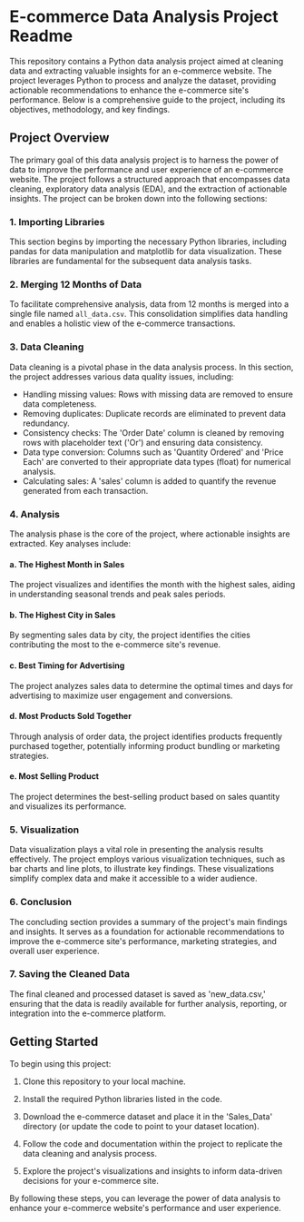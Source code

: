 # E-commerce Data Analysis Project Readme

This repository contains a Python data analysis project aimed at cleaning data and extracting valuable insights for an e-commerce website. The project leverages Python to process and analyze the dataset, providing actionable recommendations to enhance the e-commerce site's performance. Below is a comprehensive guide to the project, including its objectives, methodology, and key findings.

## Project Overview

The primary goal of this data analysis project is to harness the power of data to improve the performance and user experience of an e-commerce website. The project follows a structured approach that encompasses data cleaning, exploratory data analysis (EDA), and the extraction of actionable insights. The project can be broken down into the following sections:

### 1. Importing Libraries

This section begins by importing the necessary Python libraries, including pandas for data manipulation and matplotlib for data visualization. These libraries are fundamental for the subsequent data analysis tasks.

### 2. Merging 12 Months of Data

To facilitate comprehensive analysis, data from 12 months is merged into a single file named `all_data.csv`. This consolidation simplifies data handling and enables a holistic view of the e-commerce transactions.

### 3. Data Cleaning

Data cleaning is a pivotal phase in the data analysis process. In this section, the project addresses various data quality issues, including:
- Handling missing values: Rows with missing data are removed to ensure data completeness.
- Removing duplicates: Duplicate records are eliminated to prevent data redundancy.
- Consistency checks: The 'Order Date' column is cleaned by removing rows with placeholder text ('Or') and ensuring data consistency.
- Data type conversion: Columns such as 'Quantity Ordered' and 'Price Each' are converted to their appropriate data types (float) for numerical analysis.
- Calculating sales: A 'sales' column is added to quantify the revenue generated from each transaction.

### 4. Analysis

The analysis phase is the core of the project, where actionable insights are extracted. Key analyses include:

#### a. The Highest Month in Sales

The project visualizes and identifies the month with the highest sales, aiding in understanding seasonal trends and peak sales periods.

#### b. The Highest City in Sales

By segmenting sales data by city, the project identifies the cities contributing the most to the e-commerce site's revenue.

#### c. Best Timing for Advertising

The project analyzes sales data to determine the optimal times and days for advertising to maximize user engagement and conversions.

#### d. Most Products Sold Together

Through analysis of order data, the project identifies products frequently purchased together, potentially informing product bundling or marketing strategies.

#### e. Most Selling Product

The project determines the best-selling product based on sales quantity and visualizes its performance.

### 5. Visualization

Data visualization plays a vital role in presenting the analysis results effectively. The project employs various visualization techniques, such as bar charts and line plots, to illustrate key findings. These visualizations simplify complex data and make it accessible to a wider audience.

### 6. Conclusion

The concluding section provides a summary of the project's main findings and insights. It serves as a foundation for actionable recommendations to improve the e-commerce site's performance, marketing strategies, and overall user experience.

### 7. Saving the Cleaned Data

The final cleaned and processed dataset is saved as 'new_data.csv,' ensuring that the data is readily available for further analysis, reporting, or integration into the e-commerce platform.

## Getting Started

To begin using this project:

1. Clone this repository to your local machine.

2. Install the required Python libraries listed in the code.

3. Download the e-commerce dataset and place it in the 'Sales_Data' directory (or update the code to point to your dataset location).

4. Follow the code and documentation within the project to replicate the data cleaning and analysis process.

5. Explore the project's visualizations and insights to inform data-driven decisions for your e-commerce site.

By following these steps, you can leverage the power of data analysis to enhance your e-commerce website's performance and user experience.
